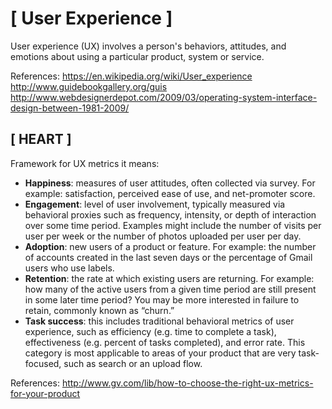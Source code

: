 # [ User Experience ]

  User experience (UX) involves a person's behaviors, attitudes, and emotions about using a particular product, system or service.

  References:
    https://en.wikipedia.org/wiki/User_experience
    http://www.guidebookgallery.org/guis
    http://www.webdesignerdepot.com/2009/03/operating-system-interface-design-between-1981-2009/

## [ HEART ]

  Framework for UX metrics it means:

  * **Happiness**: measures of user attitudes, often collected via survey. For example: satisfaction, perceived ease of use, and net-promoter score.
  * **Engagement**: level of user involvement, typically measured via behavioral proxies such as frequency, intensity, or depth of interaction over some time period. Examples might include the number of visits per user per week or the number of photos uploaded per user per day.
  * **Adoption**: new users of a product or feature. For example: the number of accounts created in the last seven days or the percentage of Gmail users who use labels.
  * **Retention**: the rate at which existing users are returning. For example: how many of the active users from a given time period are still present in some later time period? You may be more interested in failure to retain, commonly known as “churn.”
  * **Task success**: this includes traditional behavioral metrics of user experience, such as efficiency (e.g. time to complete a task), effectiveness (e.g. percent of tasks completed), and error rate. This category is most applicable to areas of your product that are very task-focused, such as search or an upload flow.

  References:
    http://www.gv.com/lib/how-to-choose-the-right-ux-metrics-for-your-product
